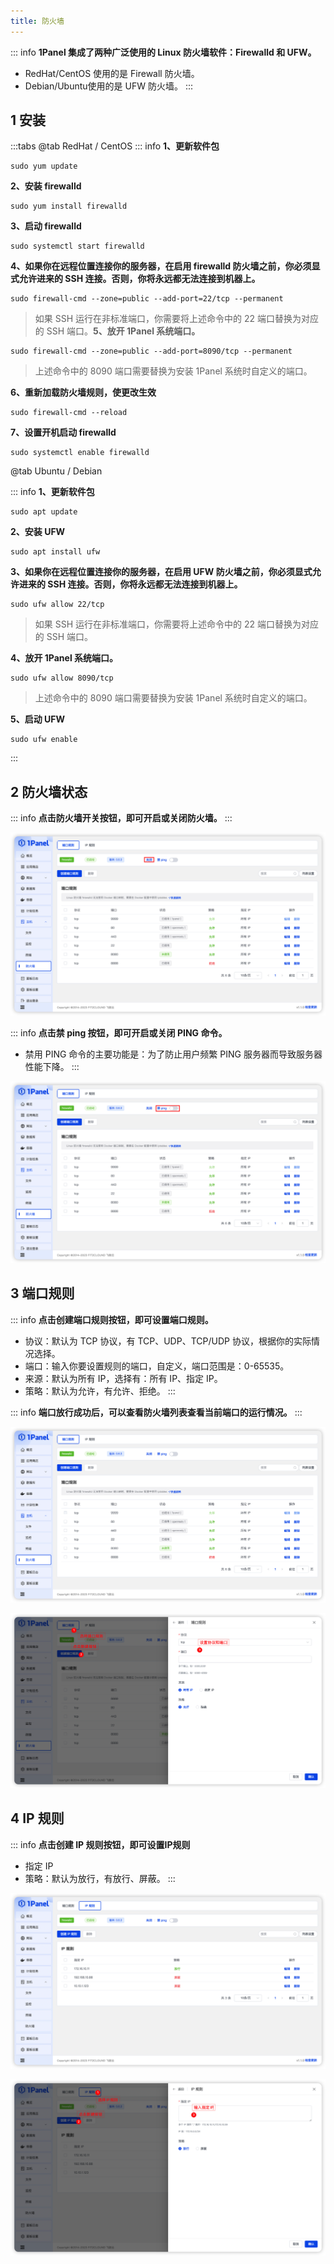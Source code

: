 ```yaml
---
title: 防火墙
---
```


::: info
**1Panel 集成了两种广泛使用的 Linux 防火墙软件：Firewalld 和 UFW。**

- RedHat/CentOS 使用的是 Firewall 防火墙。
- Debian/Ubuntu使用的是 UFW 防火墙。
:::

## 1 安装

:::tabs
@tab RedHat / CentOS
::: info
**1、更新软件包**

```shell
sudo yum update
```

**2、安装 firewalld**    
```shell
sudo yum install firewalld
```

**3、启动 firewalld**    
```shell
sudo systemctl start firewalld
```
**4、如果你在远程位置连接你的服务器，在启用 firewalld 防火墙之前，你必须显式允许进来的 SSH 连接。否则，你将永远都无法连接到机器上。**

```shell
sudo firewall-cmd --zone=public --add-port=22/tcp --permanent
```
> 如果 SSH 运行在非标准端口，你需要将上述命令中的 22 端口替换为对应的 SSH 端口。**5、放开 1Panel 系统端口。**

```shell
sudo firewall-cmd --zone=public --add-port=8090/tcp --permanent
```

> 上述命令中的 8090 端口需要替换为安装 1Panel 系统时自定义的端口。

**6、重新加载防火墙规则，使更改生效**

```shell
sudo firewall-cmd --reload
```

**7、设置开机启动 firewalld**    
```shell
sudo systemctl enable firewalld
```

@tab Ubuntu / Debian

::: info
**1、更新软件包**

```shell
sudo apt update
```

**2、安装 UFW**

```shell
sudo apt install ufw
```

**3、如果你在远程位置连接你的服务器，在启用 UFW 防火墙之前，你必须显式允许进来的 SSH 连接。否则，你将永远都无法连接到机器上。**

```shell
sudo ufw allow 22/tcp
```

> 如果 SSH 运行在非标准端口，你需要将上述命令中的 22 端口替换为对应的 SSH 端口。

**4、放开 1Panel 系统端口。**

```shell
sudo ufw allow 8090/tcp
```

> 上述命令中的 8090 端口需要替换为安装 1Panel 系统时自定义的端口。

**5、启动 UFW**

```shell
sudo ufw enable
```
:::


## 2 防火墙状态

::: info
**点击防火墙开关按钮，即可开启或关闭防火墙。**
:::

![img.png](../../img/hosts/firewall_switch.png)

::: info
**点击禁 ping 按钮，即可开启或关闭 PING 命令。**

- 禁用 PING 命令的主要功能是：为了防止用户频繁 PING 服务器而导致服务器性能下降。
:::

![img.png](../../img/hosts/firewall_ping.png)

## 3 端口规则

::: info
**点击创建端口规则按钮，即可设置端口规则。**

- 协议：默认为 TCP 协议，有 TCP、UDP、TCP/UDP 协议，根据你的实际情况选择。
- 端口：输入你要设置规则的端口，自定义，端口范围是：0-65535。
- 来源：默认为所有 IP，选择有：所有 IP、指定 IP。
- 策略：默认为允许，有允许、拒绝。
:::


::: info
**端口放行成功后，可以查看防火墙列表查看当前端口的运行情况。**
:::

![img.png](../../img/hosts/firewall_port_list.png)

![img.png](../../img/hosts/firewall_port_create.png)

## 4 IP 规则

::: info
**点击创建 IP 规则按钮，即可设置IP规则**

- 指定 IP
- 策略：默认为放行，有放行、屏蔽。
:::

![img.png](../../img/hosts/firewall_ip_list.png)

![img.png](../../img/hosts/firewall_ip_create.png)